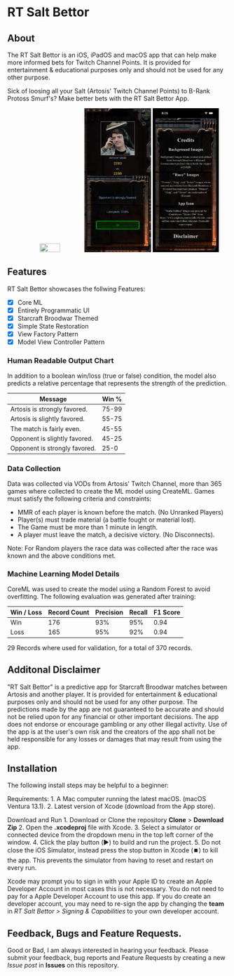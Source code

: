 # RT Salt Bettor

## About
The RT Salt Bettor is an iOS, iPadOS and macOS app that can help make more informed bets for Twitch Channel Points. 
It is provided for entertainment & educational purposes only and should not be used for any other purpose.

Sick of loosing all your Salt (Artosis' Twitch Channel Points) to B-Rank Protoss Smurf's? 
Make better bets with the RT Salt Bettor App.

<p align="center">
    <img src="https://github.com/rloniello/RT-Salt-Bettor/blob/main/RT%20Salt%20Bettor/Resources/screenplay.gif" width=30% height=30%/>
    <img src="https://github.com/rloniello/RT-Salt-Bettor/blob/main/RT%20Salt%20Bettor/Resources/screenshot-main.png" width=30% height=30%/>
    <img src="https://github.com/rloniello/RT-Salt-Bettor/blob/main/RT%20Salt%20Bettor/Resources/screenshot-credits.png" width=30% height=30%/>
</p>

## Features
RT Salt Bettor showcases the follwing Features:

- [x] Core ML
- [x] Entirely Programmatic UI
- [x] Starcraft Broodwar Themed
- [x] Simple State Restoration
- [x] View Factory Pattern
- [x] Model View Controller Pattern

### Human Readable Output Chart

In addition to a boolean win/loss (true or false) condition, 
the model also predicts a relative percentage that represents the strength of the prediction.   

| Message     | Win % |
| ----------- | ----------- |
| Artosis is strongly favored. | 75-99 |
| Artosis is slightly favored. | 55-75 |
| The match is fairly even.    | 45-55 |
| Opponent is slightly favored. | 45-25 |
| Opponent is strongly favored.| 25-0 |

### Data Collection

Data was collected via VODs from Artosis' Twitch Channel, more than 365 games where collected to create the ML model using CreateML. 
Games must satisfy the following criteria and constraints: 
* MMR of each player is known before the match. (No Unranked Players)
* Player(s) must trade material (a battle fought or material lost).
* The Game must be more than 1 minute in length.
* A player must leave the match, a decisive victory. (No Disconnects).

Note: For Random players the race data was collected after the race was known and the above conditions met. 

### Machine Learning Model Details

CoreML was used to create the model using a Random Forest to avoid overfitting. 
The following evaluation was generated after training:

| Win / Loss | Record Count | Precision | Recall | F1 Score | 
| ---------- | ------------ | --------- | ------ | -------- |
| Win        |      176     |   93%     |  95%   |   0.94   |
| Loss       |      165     |   95%     |  92%   |   0.94   |

29 Records where used for validation, for a total of 370 records.

## Additonal Disclaimer
"RT Salt Bettor" is a predictive app for Starcraft Broodwar matches between Artosis and another player. It is provided for entertainment & educational purposes only and should not be used for any other purpose. The predictions made by the app are not guaranteed to be accurate and should not be relied upon for any financial or other important decisions. The app does not endorse or encourage gambling or any other illegal activity. Use of the app is at the user's own risk and the creators of the app shall not be held responsible for any losses or damages that may result from using the app.

## Installation 

The following install steps may be helpful to a beginner:

Requirements:
    1. A Mac computer running the latest macOS. (macOS Ventura 13.1).
    2. Latest version of Xcode (download from the App store).
    
Download and Run
    1. Download or Clone the repository **Clone** > **Download Zip**
    2. Open the **.xcodeproj** file with Xcode.
    3. Select a simulator or connected device from the dropdown menu in the top left corner of the window.
    4. Click the play button (▶️) to build and run the project.
    5. Do not close the iOS Simulator, instead press the stop button in Xcode (⏹️) to kill the app. This prevents the simulator from having to reset and restart on every run.
    
Xcode may prompt you to sign in with your Apple ID to create an Apple Developer Account in most cases this is not necessary.
You do not need to pay for a Apple Developer Account to use this app. 
If you do create an developer account, you may need to re-sign the app by changing the **team** in *RT Salt Bettor > Signing & Capabilities* to your own developer account. 


## Feedback, Bugs and Feature Requests.

Good or Bad, I am always interested in hearing your feedback. Please submit your feedback, bug reports and Feature Requests by creating a new *Issue post* in **Issues** on this repository.

